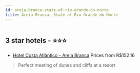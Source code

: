 ```yaml
---
id: areia-branca-state-of-rio-grande-do-norte
title: Areia Branca, State of Rio Grande do Norte
---
```


<center><img src="https://static.hotelurbano.com/reservas/prod0/6/6067/58dbd30300016_hotel-costa-atlantico.jpg" alt="" /></center>


##  3 star hotels - ⭐️⭐️⭐️

-    [Hotel Costa Atlântico - Areia Branca](https://us.hurb.com/hotels/areia-branca/hotel-costa-atlantico-6067?cmp=18055) Prices from R$152.16
   > Perfect meeting of dunes and cliffs at a resort
